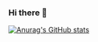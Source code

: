 ### Hi there 👋

[![Anurag's GitHub stats](https://github-readme-stats.vercel.app/api?username=DiogoSilva1904)](https://github.com/anuraghazra/github-readme-stats&show_icons=true&theme=dark)

<!--
**DiogoSilva1904/DiogoSilva1904** is a ✨ _special_ ✨ repository because its `README.md` (this file) appears on your GitHub profile.

Here are some ideas to get you started:

- 🔭 I’m currently working on ...
- 🌱 I’m currently learning ...
- 👯 I’m looking to collaborate on ...
- 🤔 I’m looking for help with ...
- 💬 Ask me about ...
- 📫 How to reach me: ...
- 😄 Pronouns: ...
- ⚡ Fun fact: ...
-->
